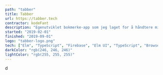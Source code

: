```yaml
---
path: "tabber"
title: Tabber
url: https://tabber.tech
contractor: kodeFant
description: "Egenutviklet bokmerke-app som jeg laget for å håndtere mine egne bokmerker, men andre er også velkommen til å bruke det."
started: "2019-02-01"
finished: "2019-09-01"
logo: "tabber-logo.png"
tech: ["Elm", "TypeScript", "Firebase", "Elm UI", "TypeScript", "Browser Extensions", "GatsbyJS"]
darkColor: "rgb(246, 246, 246)"
lightColor: "rgb(255, 255, 255)"
---
```


d
